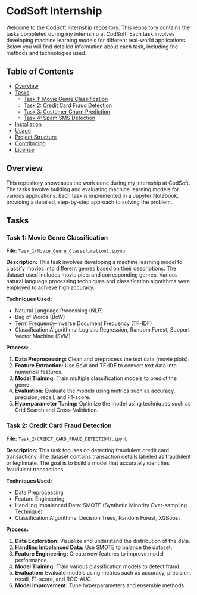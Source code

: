 # CodSoft Internship

Welcome to the CodSoft Internship repository. This repository contains the tasks completed during my internship at CodSoft. Each task involves developing machine learning models for different real-world applications. Below you will find detailed information about each task, including the methods and technologies used.

## Table of Contents

- [Overview](#overview)
- [Tasks](#tasks)
  - [Task 1: Movie Genre Classification](#task-1-movie-genre-classification)
  - [Task 2: Credit Card Fraud Detection](#task-2-credit-card-fraud-detection)
  - [Task 3: Customer Churn Prediction](#task-3-customer-churn-prediction)
  - [Task 4: Spam SMS Detection](#task-4-spam-sms-detection)
- [Installation](#installation)
- [Usage](#usage)
- [Project Structure](#project-structure)
- [Contributing](#contributing)
- [License](#license)

## Overview

This repository showcases the work done during my internship at CodSoft. The tasks involve building and evaluating machine learning models for various applications. Each task is implemented in a Jupyter Notebook, providing a detailed, step-by-step approach to solving the problem.

## Tasks

### Task 1: Movie Genre Classification

**File:** `Task_1(Movie_Genre_Classification).ipynb`

**Description:** This task involves developing a machine learning model to classify movies into different genres based on their descriptions. The dataset used includes movie plots and corresponding genres. Various natural language processing techniques and classification algorithms were employed to achieve high accuracy.

**Techniques Used:**
- Natural Language Processing (NLP)
- Bag of Words (BoW)
- Term Frequency-Inverse Document Frequency (TF-IDF)
- Classification Algorithms: Logistic Regression, Random Forest, Support Vector Machine (SVM)

**Process:**
1. **Data Preprocessing:** Clean and preprocess the text data (movie plots).
2. **Feature Extraction:** Use BoW and TF-IDF to convert text data into numerical features.
3. **Model Training:** Train multiple classification models to predict the genre.
4. **Evaluation:** Evaluate the models using metrics such as accuracy, precision, recall, and F1-score.
5. **Hyperparameter Tuning:** Optimize the model using techniques such as Grid Search and Cross-Validation.

### Task 2: Credit Card Fraud Detection

**File:** `Task_2(CREDIT_CARD_FRAUD_DETECTION).ipynb`

**Description:** This task focuses on detecting fraudulent credit card transactions. The dataset contains transaction details labeled as fraudulent or legitimate. The goal is to build a model that accurately identifies fraudulent transactions.

**Techniques Used:**
- Data Preprocessing
- Feature Engineering
- Handling Imbalanced Data: SMOTE (Synthetic Minority Over-sampling Technique)
- Classification Algorithms: Decision Trees, Random Forest, XGBoost

**Process:**
1. **Data Exploration:** Visualize and understand the distribution of the data.
2. **Handling Imbalanced Data:** Use SMOTE to balance the dataset.
3. **Feature Engineering:** Create new features to improve model performance.
4. **Model Training:** Train various classification models to detect fraud.
5. **Evaluation:** Evaluate models using metrics such as accuracy, precision, recall, F1-score, and ROC-AUC.
6. **Model Improvement:** Tune hyperparameters and ensemble methods 

